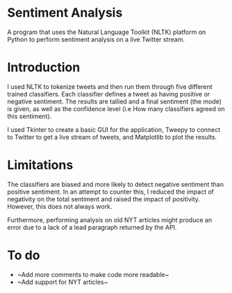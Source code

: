 # Sentiment Analysis

A program that uses the Natural Language Toolkit (NLTK) platform on Python to perform sentiment analysis on a live Twitter stream.

# Introduction
I used NLTK to tokenize tweets and then run them through five different trained classifiers. 
Each classifier defines a tweet as having positive or negative sentiment. The results are tallied and a final sentiment (the mode) is given,
as well as the confidence level (i.e How many classifiers agreed on this sentiment).

I used Tkinter to create a basic GUI for the application, Tweepy to connect to Twitter to get a live stream of tweets, and Matplotlib to plot the results.

# Limitations
The classifiers are biased and more likely to detect negative sentiment than positive sentiment. In an attempt to counter this, I reduced the impact of negativity on the total sentiment and raised the impact of positivity. However, this does not always work.

Furthermore, performing analysis on old NYT articles might produce an error due to a lack of a lead paragraph returned by the API.

# To do
- ~Add more comments to make code more readable~
- ~Add support for NYT articles~
